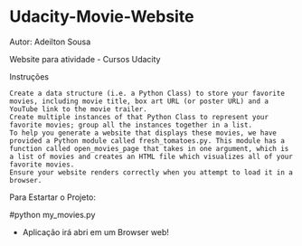 # Udacity-Movie-Website

Autor: Adeilton Sousa

Website para atividade - Cursos Udacity

Instruções

    Create a data structure (i.e. a Python Class) to store your favorite movies, including movie title, box art URL (or poster URL) and a YouTube link to the movie trailer.
    Create multiple instances of that Python Class to represent your favorite movies; group all the instances together in a list.
    To help you generate a website that displays these movies, we have provided a Python module called fresh_tomatoes.py. This module has a function called open_movies_page that takes in one argument, which is a list of movies and creates an HTML file which visualizes all of your favorite movies.
    Ensure your website renders correctly when you attempt to load it in a browser.
    
Para Estartar o Projeto:

#python my_movies.py 

- Aplicação irá abri em um Browser web!



